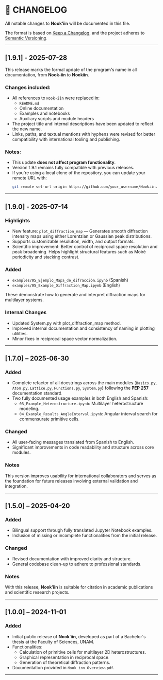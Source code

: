 # 📄 CHANGELOG

All notable changes to **Nook’iin** will be documented in this file.

The format is based on [Keep a Changelog](https://keepachangelog.com/en/1.0.0/), and the project adheres to [Semantic Versioning](https://semver.org/).

---
## [1.9.1] - 2025-07-28
This release marks the formal update of the program's name in all documentation, from **Nook-iin** to **Nookiin**.

### Changes included:
- All references to `Nook-iin` were replaced in:
  - `README.md`
  - Online documentation
  - Examples and notebooks
  - Auxiliary scripts and module headers
- The project title and internal descriptions have been updated to reflect the new name.
- Links, paths, and textual mentions with hyphens were revised for better compatibility with international tooling and publishing.

### Notes:
- This update **does not affect program functionality**.
- Version 1.9.1 remains fully compatible with previous releases.
- If you're using a local clone of the repository, you can update your remote URL with:
  ```bash
  git remote set-url origin https://github.com/your_username/Nookiin.git

---
## [1.9.0] - 2025-07-14
### Highlights
- New feature: `plot_diffraction_map` — Generates smooth diffraction intensity maps using either Lorentzian or Gaussian peak distributions.
- Supports customizable resolution, width, and output formats.
- Scientific improvement: Better control of reciprocal space resolution and peak broadening. Helps highlight structural features such as Moiré periodicity and stacking contrast.

### Added
- `examples/05_Ejemplo_Mapa_de_difracción.ipynb` (Spanish)
- `examples/05_Example_Diffraction_Map.ipynb` (English)

These demonstrate how to generate and interpret diffraction maps for multilayer systems.

### Internal Changes
- Updated System.py with plot_diffraction_map method.
- Improved internal documentation and consistency of naming in plotting utilities.
- Minor fixes in reciprocal space vector normalization.
---

## [1.7.0] – 2025-06-30
### Added
- Complete refactor of all docstrings across the main modules (`Basics.py`, `Atom.py`, `Lattice.py`, `Functions.py`, `System.py`) following the **PEP 257** documentation standard.
- Two fully documented usage examples in both English and Spanish:
  - `03_Example_Heterostructure.ipynb`: Multilayer heterostructure modeling.
  - `04_Example_Results_AngleInterval.ipynb`: Angular interval search for commensurate primitive cells.
### Changed
- All user-facing messages translated from Spanish to English.
- Significant improvements in code readability and structure across core modules.
### Notes
This version improves usability for international collaborators and serves as the foundation for future releases involving external validation and integration.

---

## [1.5.0] – 2025-04-20
### Added
- Bilingual support through fully translated Jupyter Notebook examples.
- Inclusion of missing or incomplete functionalities from the initial release.
### Changed
- Revised documentation with improved clarity and structure.
- General codebase clean-up to adhere to professional standards.
### Notes
With this release, **Nook’iin** is suitable for citation in academic publications and scientific research projects.

---

## [1.0.0] – 2024-11-01
### Added
- Initial public release of **Nook’iin**, developed as part of a Bachelor's thesis at the Faculty of Sciences, UNAM.
- Functionalities:
  - Calculation of primitive cells for multilayer 2D heterostructures.
  - Graphical representation in reciprocal space.
  - Generation of theoretical diffraction patterns.
- Documentation provided in `Nook_inn_Overview.pdf`.

---

